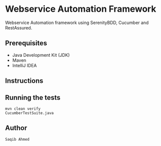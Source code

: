 # Webservice Automation Framework

Webservice Automation framework using SerenityBDD, Cucumber and RestAssured.

## Prerequisites
 
- Java Development Kit (JDK)
- Maven
- IntelliJ IDEA

## Instructions 
 


## Running the tests
    mvn clean verify 
    CucumberTestSuite.java 
    
## Author
    Saqib Ahmed